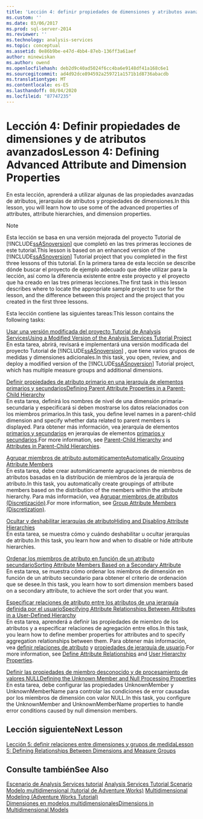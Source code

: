```yaml
---
title: 'Lección 4: definir propiedades de dimensiones y atributos avanzados | Microsoft Docs'
ms.custom: ''
ms.date: 03/06/2017
ms.prod: sql-server-2014
ms.reviewer: ''
ms.technology: analysis-services
ms.topic: conceptual
ms.assetid: 0e86b9be-e47d-4bb4-87eb-136ff3a61aef
author: minewiskan
ms.author: owend
ms.openlocfilehash: deb2d9c40ad5024f6cc4ba6e9148df41a168c6e1
ms.sourcegitcommit: ad4d92dce894592a259721a1571b1d8736abacdb
ms.translationtype: MT
ms.contentlocale: es-ES
ms.lasthandoff: 08/04/2020
ms.locfileid: "87747235"
---
```

# <a name="lesson-4-defining-advanced-attribute-and-dimension-properties"></a><span data-ttu-id="30723-102">Lección 4: Definir propiedades de dimensiones y de atributos avanzados</span><span class="sxs-lookup"><span data-stu-id="30723-102">Lesson 4: Defining Advanced Attribute and Dimension Properties</span></span>
  <span data-ttu-id="30723-103">En esta lección, aprenderá a utilizar algunas de las propiedades avanzadas de atributos, jerarquías de atributos y propiedades de dimensiones.</span><span class="sxs-lookup"><span data-stu-id="30723-103">In this lesson, you will learn how to use some of the advanced properties of attributes, attribute hierarchies, and dimension properties.</span></span>  
  
> [!NOTE]  
>  <span data-ttu-id="30723-104">Esta lección se basa en una versión mejorada del proyecto Tutorial de [!INCLUDE[ssASnoversion](../includes/ssasnoversion-md.md)] que completó en las tres primeras lecciones de este tutorial.</span><span class="sxs-lookup"><span data-stu-id="30723-104">This lesson is based on an enhanced version of the [!INCLUDE[ssASnoversion](../includes/ssasnoversion-md.md)] Tutorial project that you completed in the first three lessons of this tutorial.</span></span> <span data-ttu-id="30723-105">En la primera tarea de esta lección se describe dónde buscar el proyecto de ejemplo adecuado que debe utilizar para la lección, así como la diferencia existente entre este proyecto y el proyecto que ha creado en las tres primeras lecciones.</span><span class="sxs-lookup"><span data-stu-id="30723-105">The first task in this lesson describes where to locate the appropriate sample project to use for the lesson, and the difference between this project and the project that you created in the first three lessons.</span></span>  
  
 <span data-ttu-id="30723-106">Esta lección contiene las siguientes tareas:</span><span class="sxs-lookup"><span data-stu-id="30723-106">This lesson contains the following tasks:</span></span>  
  
 [<span data-ttu-id="30723-107">Usar una versión modificada del proyecto Tutorial de Analysis Services</span><span class="sxs-lookup"><span data-stu-id="30723-107">Using a Modified Version of the Analysis Services Tutorial Project</span></span>](lesson-4-1-using-a-modified-version-of-the-analysis-services-tutorial-project.md)  
 <span data-ttu-id="30723-108">En esta tarea, abrirá, revisará e implementará una versión modificada del proyecto Tutorial de [!INCLUDE[ssASnoversion](../includes/ssasnoversion-md.md)] , que tiene varios grupos de medidas y dimensiones adicionales.</span><span class="sxs-lookup"><span data-stu-id="30723-108">In this task, you open, review, and deploy a modified version of the [!INCLUDE[ssASnoversion](../includes/ssasnoversion-md.md)] Tutorial project, which has multiple measure groups and additional dimensions.</span></span>  
  
 [<span data-ttu-id="30723-109">Definir propiedades de atributo primario en una jerarquía de elementos primarios y secundarios</span><span class="sxs-lookup"><span data-stu-id="30723-109">Defining Parent Attribute Properties in a Parent-Child Hierarchy</span></span>](lesson-4-2-defining-parent-attribute-properties-in-a-parent-child-hierarchy.md)  
 <span data-ttu-id="30723-110">En esta tarea, definirá los nombres de nivel de una dimensión primaria-secundaria y especificará si deben mostrarse los datos relacionados con los miembros primarios.</span><span class="sxs-lookup"><span data-stu-id="30723-110">In this task, you define level names in a parent-child dimension and specify whether data related to parent members is displayed.</span></span> <span data-ttu-id="30723-111">Para obtener más información, vea jerarquía de elementos [primarios y secundarios](multidimensional-models/parent-child-dimension.md) en jerarquías de elementos [primarios y secundarios](multidimensional-models/parent-child-dimension-attributes.md).</span><span class="sxs-lookup"><span data-stu-id="30723-111">For more information, see [Parent-Child Hierarchy](multidimensional-models/parent-child-dimension.md) and [Attributes in Parent-Child Hierarchies](multidimensional-models/parent-child-dimension-attributes.md).</span></span>  
  
 [<span data-ttu-id="30723-112">Agrupar miembros de atributo automáticamente</span><span class="sxs-lookup"><span data-stu-id="30723-112">Automatically Grouping Attribute Members</span></span>](lesson-4-3-automatically-grouping-attribute-members.md)  
 <span data-ttu-id="30723-113">En esta tarea, debe crear automáticamente agrupaciones de miembros de atributos basadas en la distribución de miembros de la jerarquía de atributo.</span><span class="sxs-lookup"><span data-stu-id="30723-113">In this task, you automatically create groupings of attribute members based on the distribution of the members within the attribute hierarchy.</span></span> <span data-ttu-id="30723-114">Para más información, vea [Agrupar miembros de atributos &#40;Discretización&#41;](multidimensional-models/attribute-properties-group-attribute-members.md).</span><span class="sxs-lookup"><span data-stu-id="30723-114">For more information, see [Group Attribute Members &#40;Discretization&#41;](multidimensional-models/attribute-properties-group-attribute-members.md).</span></span>  
  
 [<span data-ttu-id="30723-115">Ocultar y deshabilitar jerarquías de atributo</span><span class="sxs-lookup"><span data-stu-id="30723-115">Hiding and Disabling Attribute Hierarchies</span></span>](lesson-4-4-hiding-and-disabling-attribute-hierarchies.md)  
 <span data-ttu-id="30723-116">En esta tarea, se muestra cómo y cuándo deshabilitar u ocultar jerarquías de atributo.</span><span class="sxs-lookup"><span data-stu-id="30723-116">In this task, you learn how and when to disable or hide attribute hierarchies.</span></span>  
  
 [<span data-ttu-id="30723-117">Ordenar los miembros de atributo en función de un atributo secundario</span><span class="sxs-lookup"><span data-stu-id="30723-117">Sorting Attribute Members Based on a Secondary Attribute</span></span>](lesson-4-5-sorting-attribute-members-based-on-a-secondary-attribute.md)  
 <span data-ttu-id="30723-118">En esta tarea, se muestra cómo ordenar los miembros de dimensión en función de un atributo secundario para obtener el criterio de ordenación que se desee.</span><span class="sxs-lookup"><span data-stu-id="30723-118">In this task, you learn how to sort dimension members based on a secondary attribute, to achieve the sort order that you want.</span></span>  
  
 [<span data-ttu-id="30723-119">Especificar relaciones de atributo entre los atributos de una jerarquía definida por el usuario</span><span class="sxs-lookup"><span data-stu-id="30723-119">Specifying Attribute Relationships Between Attributes in a User-Defined Hierarchy</span></span>](4-6-specifying-attribute-relationships-in-user-defined-hierarchy.md)  
 <span data-ttu-id="30723-120">En esta tarea, aprenderá a definir las propiedades de miembro de los atributos y a especificar relaciones de agregación entre ellos.</span><span class="sxs-lookup"><span data-stu-id="30723-120">In this task, you learn how to define member properties for attributes and to specify aggregation relationships between them.</span></span> <span data-ttu-id="30723-121">Para obtener más información, vea [definir relaciones de atributo](multidimensional-models/attribute-relationships-define.md) y [propiedades de jerarquía de usuario](multidimensional-models-olap-logical-dimension-objects/user-hierarchies-properties.md).</span><span class="sxs-lookup"><span data-stu-id="30723-121">For more information, see [Define Attribute Relationships](multidimensional-models/attribute-relationships-define.md) and [User Hierarchy Properties](multidimensional-models-olap-logical-dimension-objects/user-hierarchies-properties.md).</span></span>  
  
 [<span data-ttu-id="30723-122">Definir las propiedades de miembro desconocido y de procesamiento de valores NULL</span><span class="sxs-lookup"><span data-stu-id="30723-122">Defining the Unknown Member and Null Processing Properties</span></span>](lesson-4-7-defining-the-unknown-member-and-null-processing-properties.md)  
 <span data-ttu-id="30723-123">En esta tarea, debe configurar las propiedades UnknownMember y UnknownMemberName para controlar las condiciones de error causadas por los miembros de dimensión con valor NULL.</span><span class="sxs-lookup"><span data-stu-id="30723-123">In this task, you configure the UnknownMember and UnknownMemberName properties to handle error conditions caused by null dimension members.</span></span>  
  
## <a name="next-lesson"></a><span data-ttu-id="30723-124">Lección siguiente</span><span class="sxs-lookup"><span data-stu-id="30723-124">Next Lesson</span></span>  
 [<span data-ttu-id="30723-125">Lección 5: definir relaciones entre dimensiones y grupos de medida</span><span class="sxs-lookup"><span data-stu-id="30723-125">Lesson 5: Defining Relationships Between Dimensions and Measure Groups</span></span>](lesson-5-defining-relationships-between-dimensions-and-measure-groups.md)  
  
## <a name="see-also"></a><span data-ttu-id="30723-126">Consulte también</span><span class="sxs-lookup"><span data-stu-id="30723-126">See Also</span></span>  
 <span data-ttu-id="30723-127">[Escenario de Analysis Services tutorial](analysis-services-tutorial-scenario.md) </span><span class="sxs-lookup"><span data-stu-id="30723-127">[Analysis Services Tutorial Scenario](analysis-services-tutorial-scenario.md) </span></span>  
 <span data-ttu-id="30723-128">[Modelo multidimensional &#40;tutorial de Adventure Works&#41;](multidimensional-modeling-adventure-works-tutorial.md) </span><span class="sxs-lookup"><span data-stu-id="30723-128">[Multidimensional Modeling &#40;Adventure Works Tutorial&#41;](multidimensional-modeling-adventure-works-tutorial.md) </span></span>  
 [<span data-ttu-id="30723-129">Dimensiones en modelos multidimensionales</span><span class="sxs-lookup"><span data-stu-id="30723-129">Dimensions in Multidimensional Models</span></span>](multidimensional-models/dimensions-in-multidimensional-models.md)  
  
  
